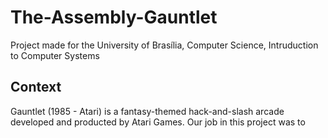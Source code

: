 # The-Assembly-Gauntlet
Project made for the University of Brasília, Computer Science, Intruduction to Computer Systems 
## Context
Gauntlet (1985 - Atari) is a fantasy-themed hack-and-slash arcade developed and producted by Atari Games. Our job in this project was to 
